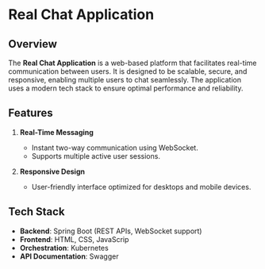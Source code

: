 # Real Chat Application

## Overview
The **Real Chat Application** is a web-based platform that facilitates real-time communication between users. It is designed to be scalable, secure, and responsive, enabling multiple users to chat seamlessly. The application uses a modern tech stack to ensure optimal performance and reliability.

## Features
1. **Real-Time Messaging**
   - Instant two-way communication using WebSocket.
   - Supports multiple active user sessions.

2. **Responsive Design**
   - User-friendly interface optimized for desktops and mobile devices.


## Tech Stack
- **Backend**: Spring Boot (REST APIs, WebSocket support)
- **Frontend**: HTML, CSS, JavaScrip
- **Orchestration**: Kubernetes
- **API Documentation**: Swagger
